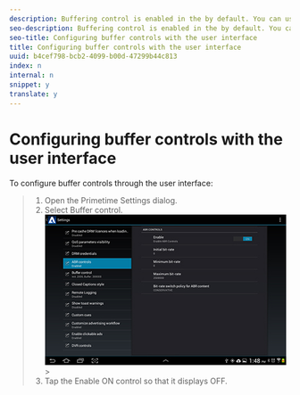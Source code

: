 ```yaml
---
description: Buffering control is enabled in the by default. You can use the Primetime Settings user interfaceJSON configuration file or the FlashVars to override the default behavior.
seo-description: Buffering control is enabled in the by default. You can use the Primetime Settings user interfaceJSON configuration file or the FlashVars to override the default behavior.
seo-title: Configuring buffer controls with the user interface
title: Configuring buffer controls with the user interface
uuid: b4cef798-bcb2-4099-b00d-47299b44c813
index: n
internal: n
snippet: y
translate: y
---
```


# Configuring buffer controls with the user interface

To configure buffer controls through the user interface:

>1. Open the Primetime Settings dialog.
>1. Select Buffer control. <!-- Can someone provide a screenshot for me? thank you! -->
>   <a id="fig_B638E8E7B60F468C92D1843A943F20CE"></a> ![](images/abr-configuration.jpg)>
>1. Tap the Enable ON control so that it displays OFF.
